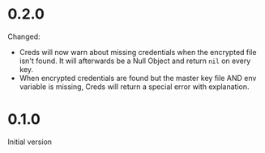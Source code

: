 # 0.2.0

Changed:

  - Creds will now warn about missing credentials when the encrypted file isn't
    found. It will afterwards be a Null Object and return `nil` on every key.
  - When encrypted credentials are found but the master key file AND env
    variable is missing, Creds will return a special error with explanation.

# 0.1.0

Initial version
